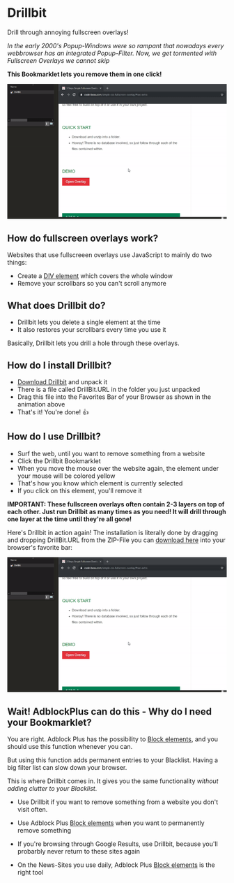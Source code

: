 # Drillbit
Drill through annoying fullscreen overlays!

*In the early 2000's Popup-Windows were so rampant that nowadays every webbrowser has an integrated Popup-Filter.
Now, we get tormented with Fullscreen Overlays we cannot skip*

**This Bookmarklet lets you remove them in one click!**

![Drillbit Demo](https://github.com/johnnyawesome/Drillbit/blob/master/DrillBitDemo.gif)

## How do fullscreen overlays work?

Websites that use fullscreeen overlays use JavaScript to mainly do two things:

- Create a [DIV element](https://www.w3schools.com/tags/tag_div.asp) which covers the whole window
- Remove your scrollbars so you can't scroll anymore

## What does Drillbit do?

- Drillbit lets you delete a single element at the time
- It also restores your scrollbars every time you use it

Basically, Drillbit lets you drill a hole through these overlays.

## How do I install Drillbit?

- [Download Drillbit](https://github.com/johnnyawesome/Drillbit/archive/master.zip) and unpack it
- There is a file called DrillBit.URL in the folder you just unpacked
- Drag this file into the Favorites Bar of your Browser as shown in the animation above
- That's it! You're done! 👍

## How do I use Drillbit?

- Surf the web, until you want to remove something from a website
- Click the Drillbit Bookmarklet
- When you move the mouse over the website again, the element under your mouse will be colored yellow
- That's how you know which element is currently selected
- If you click on this element, you'll remove it

__**IMPORTANT: These fullscreen overlays often contain 2-3 layers on top of each other. Just run Drillbit as many times as you need! It will drill through one layer at the time until they're all gone!**__

Here's Drillbit in action again! The installation is literally done by dragging and dropping DrillBit.URL from the ZIP-File you can [download here](https://github.com/johnnyawesome/Drillbit/archive/master.zip) into your browser's favorite bar:

![Drillbit Demo](https://github.com/johnnyawesome/Drillbit/blob/master/DrillBitDemo.gif)

## Wait! AdblockPlus can do this - Why do I need your Bookmarklet?

You are right. Adblock Plus has the possibility to [Block elements](https://help.eyeo.com/adblockplus/block-item-or-element), and you should use this function whenever you can.

But using this function adds permanent entries to your Blacklist. Having a big filter list can slow down your browser.

This is where Drillbit comes in. It gives you the same functionality *without adding clutter to your Blacklist*.

- Use Drillbit if you want to remove something from a website you don't visit often.
- Use Adblock Plus [Block elements](https://help.eyeo.com/adblockplus/block-item-or-element) when you want to permanently remove something

- If you're browsing through Google Results, use Drillbit, because you'll probarbly never return to these sites again
- On the News-Sites you use daily, Adblock Plus [Block elements](https://help.eyeo.com/adblockplus/block-item-or-element) is the right tool
